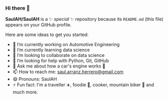 ### Hi there 👋

**SaulAH/SaulAH** is a ✨ _special_ ✨ repository because its `README.md` (this file) appears on your GitHub profile.

Here are some ideas to get you started:

- 🔭 I’m currently working on Automotive Engineering
- 🌱 I’m currently learning data science 
- 👯 I’m looking to collaborate on data science
- 🤔 I’m looking for help with Python, Git, GitHub
- 💬 Ask me about how a car's engine works :car:
- 📫 How to reach me: saul.arranz.herrero@gmail.com
- 😄 Pronouns: SaulAH
- ⚡ Fun fact: I'm a traveller :airplane:, foodie :fork_and_knife:, cooker, mountain biker :mountain_bicyclist: and much more.

